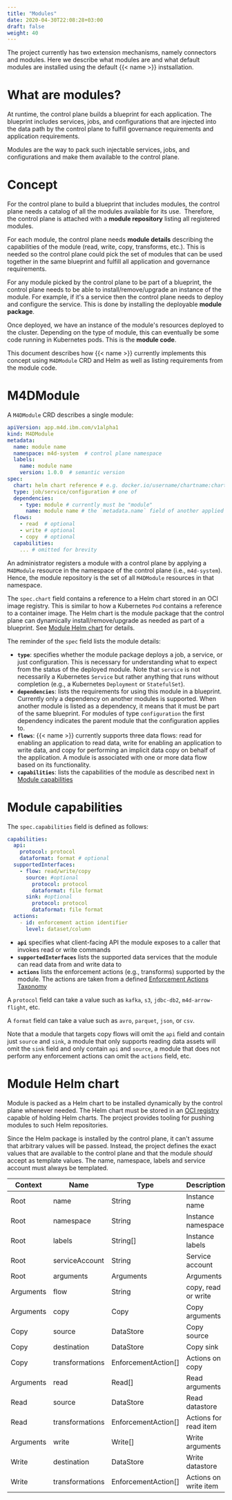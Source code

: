 ```yaml
---
title: "Modules"
date: 2020-04-30T22:08:28+03:00
draft: false
weight: 40
---
```


The project currently has two extension mechanisms, namely connectors and modules. 
Here we describe what modules are and what default modules are installed using the default {{< name >}} instsallation.

# What are modules?

At runtime, the control plane builds a blueprint for each application. The blueprint includes services, jobs, and configurations that are injected into the data path by the control plane to fulfill governance requirements and application requirements.

Modules are the way to pack such injectable services, jobs, and configurations and make them available to the control plane.

# Concept

For the control plane to build a blueprint that includes modules, the control plane needs a catalog of all the modules available for its use.  Therefore, the control plane is attached with a **module repository** listing all registered modules. 


For each module, the control plane needs **module details** describing the capabilities of the module (read, write, copy, transforms, etc.). This is needed so the control plane could pick the set of modules that can be used together in the same blueprint and fulfill all application and governance requirements. 


For any module picked by the control plane to be part of a blueprint, the control plane needs to be able to install/remove/upgrade an instance of the module. For example, if it's a service then the control plane needs to deploy and configure the service. This is done by installing the deployable **module package**.


Once deployed, we have an instance of the module's resources deployed to the cluster. Depending on the type of module, this can eventually be some code running in Kubernetes pods. This is the **module code**.


This document describes how {{< name >}} currently implements this concept using `M4DModule` CRD and Helm as well as listing requirements from the module code.

# M4DModule

A `M4DModule` CRD describes a single module:

```yaml
apiVersion: app.m4d.ibm.com/v1alpha1
kind: M4DModule
metadata:
  name: module name
  namespace: m4d-system  # control plane namespace
  labels:
    name: module name
    version: 1.0.0  # semantic version 
spec:
  chart: helm chart reference # e.g. docker.io/username/chartname:chartversion
  type: job/service/configuration # one of
  dependencies:
    - type: module # currently must be "module"
      name: module name # the `metadata.name` field of another applied M4DModule
  flows:
    - read  # optional
    - write # optional
    - copy  # optional
  capabilities:
    ... # omitted for brevity
```

An administrator registers a module with a control plane by applying a `M4DModule` resource in the namespace of the control plane (i.e., `m4d-system`). Hence, the module repository is the set of all `M4DModule` resources in that namespace.

The `spec.chart` field contains a reference to a Helm chart stored in an OCI image registry. This is similar to how a Kubernetes `Pod` contains a reference to a container image. The Helm chart is the module package that the control plane can dynamically install/remove/upgrade as needed as part of a blueprint. See [Module Helm chart](#module-helm-chart) for details.

The reminder of the `spec` field lists the module details: 
- **`type`**: specifies whether the module package deploys a job, a service, or just configuration. This is necessary for understanding what to expect from the status of the deployed module. Note that `service` is not necessarily a Kubernetes `Service` but rather anything that runs without completion (e.g., a Kubernetes `Deployment` or `StatefulSet`).
- **`dependencies`**: lists the requirements for using this module in a blueprint. Currently only a dependency on another modules is supported. When another module is listed as a dependency, it means that it must be part of the same blueprint. For modules of type `configuration` the first dependency indicates the parent module that the configuration applies to.
- **`flows`**: {{< name >}} currently supports three data flows: read for enabling an application to read data, write for enabling an application to write data, and copy for performing an implicit data copy on behalf of the application. A module is associated with one or more data flow based on its functionality.
- **`capabilities`**: lists the capabilities of the module as described next in [Module capabilities](#module-capabilities) 

# Module capabilities

The `spec.capabilities` field is defined as follows:

```yaml
capabilities:
  api:
    protocol: protocol
    dataformat: format # optional
  supportedInterfaces:
    - flow: read/write/copy
      source: #optional
        protocol: protocol
        dataformat: file format
      sink: #optional
        protocol: protocol
        dataformat: file format
  actions:
    - id: enforcement action identifier 
      level: dataset/column
```

* **`api`** specifies what client-facing API the module exposes to a caller that invokes read or write commands 
* **`supportedInterfaces`** lists the supported data services that the module can read data from and write data to
* **`actions`** lists the enforcement actions (e.g., transforms) supported by the module. The actions are taken from a defined [Enforcement Actions Taxonomy](about:blank)

A `protocol` field can take a value such as `kafka`, `s3`, `jdbc-db2`, `m4d-arrow-flight`, etc.

A `format` field can take a value such as `avro`, `parquet`, `json`, or `csv`.

Note that a module that targets copy flows will omit the `api` field and contain just `source` and `sink`, a module that only supports reading data assets will omit the `sink` field and only contain `api` and `source`, a module that does not perform any enforcement actions can omit the `actions` field, etc.

# Module Helm chart

Module is packed as a Helm chart to be installed dynamically by the control plane whenever needed. The Helm chart must be stored in an [OCI registry](https://helm.sh/docs/topics/registries/) capable of holding Helm charts. The project provides tooling for pushing modules to such Helm repositories.


Since the Helm package is installed by the control plane, it can't assume that arbitrary values will be passed. Instead, the project defines the exact values that are available to the control plane and that the module *should* accept as template values. The name, namespace, labels and service account must always be templated.


Context | Name | Type | Description
--------|------|------|------------
Root | name | String | Instance name
Root | namespace | String | Instance namespace
Root | labels | String[] | Instance labels
Root | serviceAccount | String | Service account
Root | arguments | Arguments | Arguments
Arguments | flow | String | copy, read or write
Arguments | copy | Copy | Copy arguments
Copy | source | DataStore | Copy source 
Copy | destination | DataStore | Copy sink
Copy | transformations | EnforcementAction[] | Actions on copy
Arguments | read | Read[] | Read arguments
Read | source | DataStore | Read datastore
Read | transformations | EnforcementAction[]      | Actions for read item
Arguments | write | Write[] | Write arguments
Write | destination | DataStore | Write datastore
Write | transformations | EnforcementAction[] | Actions on write item
